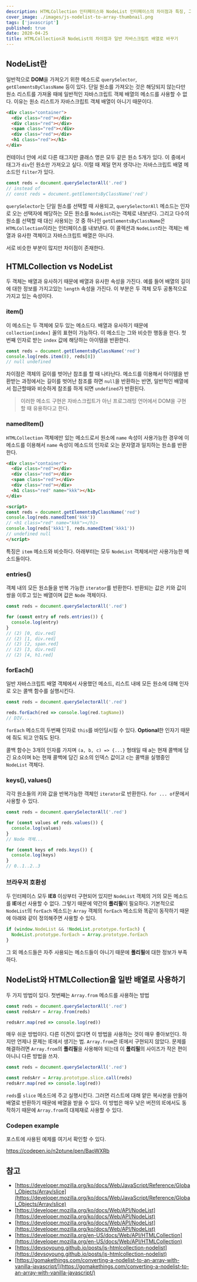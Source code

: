 ```yaml
---
description: HTMLCollection 인터페이스와 NodeList 인터페이스의 차이점과 특징, 그리고 이러한 유사 배열을 일반 자바스크립트 배열 객체로 변환하는 방법을 서로의 특징을 이해하고 정리한 뒤 사용해보기
cover_image: ./images/js-nodelist-to-array-thumbnail.png
tags: ['javascript']
published: true
date: 2020-04-25
title: HTMLCollection과 NodeList의 차이점과 일반 자바스크립트 배열로 바꾸기
---
```


## NodeList란

일반적으로 **DOM**을 가져오기 위한 메소드로 `querySelector`, `getElementsByClassName` 등이 있다. 단일 원소를 가져오는 것은 해당되지 않는다만 원소 리스트를 가져올 때에 일반적인 자바스크립트 객체 배열의 메소드를 사용할 수 없다. 이유는 원소 리스트가 자바스크립트 객체 배열이 아니기 때문이다.

```html
<div class="container">
  <div class="red"></div>
  <div class="red"></div>
  <span class="red"></div>
  <div class="red"></div>
  <h1 class="red"></h1>
</div>
```

컨테이너 안에 서로 다른 태그지만 클래스 명은 모두 같은 원소 5개가 있다. 이 중에서 태그가 `div`인 원소만 가져오고 싶다. 이럴 때 제일 먼저 생각나는 자바스크립트 배열 메소드인 `filter`가 있다.

```js
const reds = document.querySelectorAll('.red')
// instead of
// const reds = document.getElementsByClassName('red')
```

`querySelector`는 단일 원소를 선택할 때 사용되고, `querySelectorAll` 메소드는 인자로 오는 선택자에 해당하는 모든 원소를 `NodeList`라는 객체로 내보낸다. 그리고 다수의 원소를 선택할 때 대신 사용되는 것 중 하나인 `getElementsByClassName`은 `HTMLCollection`이라는 인터페이스를 내보낸다. 이 콜렉션과 `NodeList`라는 객체는 배열과 유사한 객체이고 자바스크립트 배열은 아니다.

서로 비슷한 부분이 많지만 차이점이 존재한다.

## HTMLCollection vs NodeList

두 객체는 배열과 유사하기 때문에 배열과 유사한 속성을 가진다. 예를 들어 배열의 길이에 대한 정보를 가지고있는 `length` 속성을 가진다. 이 부분은 두 객체 모두 공통적으로 가지고 있는 속성이다.

### item()

이 메소드는 두 객체에 모두 있는 메소드다. 배열과 유사하기 때문에 `collection[index]` 꼴의 표현이 가능하다. 이 메소드는 그와 비슷한 행동을 한다. 첫번째 인자로 받는 `index` 값에 해당하는 아이템을 반환한다.

```js
const reds = document.getElementsByClassName('red')
console.log(reds.item(8), reds[8])
// null undefined
```

차이점은 객체의 길이를 벗어난 참조를 할 때 나타난다. 메소드를 이용해서 아이템을 반환받는 과정에서는 길이를 벗어난 참조를 하면 `null`을 반환하는 반면, 일반적인 배열에서 접근할때와 비슷하게 참조를 하게 되면 `undefined`가 반환된다.

> 이러한 메소드 구현은 자바스크립트가 아닌 프로그래밍 언어에서 DOM을 구현할 때 유용하다고 한다.

### namedItem()

`HTMLCollection` 객체에만 있는 메소드로서 원소에 `name` 속성이 사용가능한 경우에 이 메소드를 이용해서 `name` 속성이 메소드의 인자로 오는 문자열과 일치하는 원소를 반환한다.

```html
<div class="container">
  <div class="red"></div>
  <div class="red"></div>
  <span class="red"></div>
  <div class="red"></div>
  <h1 class="red" name="kkk"></h1>
</div>

<script>
const reds = document.getElementsByClassName('red')
console.log(reds.namedItem('kkk'))
// <h1 class="red" name="kkk"></h1>
console.log(reds['kkk1'], reds.namedItem('kkk1'))
// undefined null
</script>
```

특징은 `item` 메소드와 비슷하다. 아래부터는 모두 `NodeList` 객체에서만 사용가능한 메소드들이다.

### entries()

객체 내의 모든 원소들을 반복 가능한 `iterator`를 반환한다. 반환되는 값은 키와 값이 쌍을 이루고 있는 배열이며 값은 `Node` 객체이다.

```js
const reds = document.querySelectorAll('.red')

for (const entry of reds.entries()) {
  console.log(entry)
}
// (2) [0, div.red]
// (2) [1, div.red]
// (2) [2, span.red]
// (2) [3, div.red]
// (2) [4, h1.red]
```

### forEach()

일반 자바스크립트 배열 객체에서 사용했던 메소드, 리스트 내에 모든 원소에 대해 인자로 오는 콜백 함수를 실행시킨다.

```js
const reds = document.querySelectorAll('.red')

reds.forEach(red => console.log(red.tagName))
// DIV....
```

`forEach` 메소드의 두번째 인자로 `this`를 바인딩시킬 수 있다. **Optional**한 인자기 때문에 줘도 되고 안줘도 된다.

콜백 함수는 3개의 인자를 가지며 `(a, b, c) => {...}` 형태일 때 a는 현재 콜백에 담긴 요소이며 b는 현재 콜백에 담긴 요소의 인덱스 값이고 c는 콜백을 실행중인 `NodeList` 객체다.

### keys(), values()

각각 원소들의 키와 값을 반복가능한 객체인 `iterator`로 반환한다. `for ... of`문에서 사용할 수 있다.

```js
const reds = document.querySelectorAll('.red')

for (const values of reds.values()) {
  console.log(values)
}
// Node 객체...

for (const keys of reds.keys()) {
  console.log(keys)
}
// 0..1..2..3
```

### 브라우저 호환성

두 인터페이스 모두 **IE8** 이상부터 구현되어 있지만 `NodeList` 객체의 거의 모든 메소드를 **IE**에선 사용할 수 없다. 그렇기 때문에 약간의 **폴리필**이 필요하다. 기본적으로 `NodeList`의 `forEach` 메소드는 `Array` 객체의 `forEach` 메소드와 똑같이 동작하기 때문에 아래와 같이 정의해주면 사용할 수 있다.

```js
if (window.NodeList && !NodeList.prototype.forEach) {
  NodeList.prototype.forEach = Array.prototype.forEach
}
```

그 외 메소드들은 자주 사용되는 메소드들이 아니기 때문에 **폴리필**에 대한 정보가 부족하다.

## NodeList와 HTMLCollection을 일반 배열로 사용하기

두 가지 방법이 있다. 첫번째는 `Array.from` 메소드를 사용하는 방법

```js
const reds = document.querySelectorAll('.red')
const redsArr = Array.from(reds)

redsArr.map(red => console.log(red))
```

매우 쉬운 방법이다. 다른 이견이 없다면 이 방법을 사용하는 것이 매우 좋아보인다. 하지만 언제나 문제는 IE에서 생기는 법. `Array.from`은 IE에서 구현되지 않았다. 문제를 해결하려면 `Array.from`의 **폴리필**을 사용해야 되는데 이 **폴리필**의 사이즈가 작은 편이 아니니 다른 방법을 쓰자.

```js
const reds = document.querySelectorAll('.red')

const redsArr = Array.prototype.slice.call(reds)
redsArr.map(red => console.log(red))
```

`reds`를 `slice` 메소드에 주고 실행시킨다. 그러면 리스트에 대해 얕은 복사본을 만들어 배열로 반환하기 때문에 배열을 받을 수 있다. 이 방법은 매우 낮은 버전의 IE에서도 동작하기 때문에 `Array.from`의 대체재로 사용할 수 있다.

### Codepen example

포스트에 사용된 예제를 여기서 확인할 수 있다.

<https://codepen.io/n2ptune/pen/BaoWXRb>

## 참고

- [https://developer.mozilla.org/ko/docs/Web/JavaScript/Reference/Global_Objects/Array/slice](https://developer.mozilla.org/ko/docs/Web/JavaScript/Reference/Global_Objects/Array/slice)
- [https://developer.mozilla.org/ko/docs/Web/API/NodeList](https://developer.mozilla.org/ko/docs/Web/API/NodeList)
- [https://developer.mozilla.org/ko/docs/Web/API/NodeList](https://developer.mozilla.org/ko/docs/Web/API/NodeList)
- [https://developer.mozilla.org/en-US/docs/Web/API/HTMLCollection](https://developer.mozilla.org/en-US/docs/Web/API/HTMLCollection)
- [https://devsoyoung.github.io/posts/js-htmlcollection-nodelist](https://devsoyoung.github.io/posts/js-htmlcollection-nodelist)
- [https://gomakethings.com/converting-a-nodelist-to-an-array-with-vanilla-javascript/](https://gomakethings.com/converting-a-nodelist-to-an-array-with-vanilla-javascript/)
